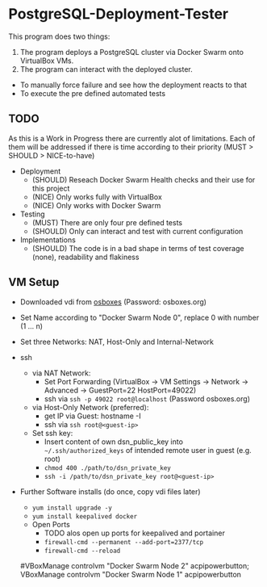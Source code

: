 # PostgreSQL-Deployment-Tester

This program does two things:
1. The program deploys a PostgreSQL cluster via Docker Swarm onto VirtualBox VMs.
2. The program can interact with the deployed cluster. 
  - To manually force failure and see how the deployment reacts to that
  - To execute the pre defined automated tests
  
## TODO

As this is a Work in Progress there are currently alot of limitations. Each of them will be addressed if there is time according to their priority (MUST > SHOULD > NICE-to-have)

- Deployment
  - (SHOULD) Reseach Docker Swarm Health checks and their use for this project
  - (NICE) Only works fully with VirtualBox
  - (NICE) Only works with Docker Swarm
- Testing
  - (MUST) There are only four pre defined tests
  - (SHOULD) Only can interact and test with current configuration
- Implementations
  - (SHOULD) The code is in a bad shape in terms of test coverage (none), readability and flakiness

## VM Setup

- Downloaded vdi from [osboxes](https://www.osboxes.org/centos/#centos-1908-vbox) (Password: osboxes.org)
- Set Name according to "Docker Swarm Node 0", replace 0 with number (1 ... n)
- Set three Networks: NAT, Host-Only and Internal-Network
- ssh
  - via NAT Network:
    - Set Port Forwarding (VirtualBox -> VM Settings -> Network -> Advanced -> GuestPort=22 HostPort=49022)
    - ssh via `ssh -p 49022 root@localhost` (Password osboxes.org)
  - via Host-Only Network (preferred):
    - get IP via Guest: hostname -I
    - ssh via `ssh root@<guest-ip>`
  - Set ssh key:
    - Insert content of own dsn_public_key into `~/.ssh/authorized_keys` of intended remote user in guest (e.g. root)
    - `chmod 400 ./path/to/dsn_private_key`
    - `ssh -i /path/to/dsn_private_key root@<guest-ip>`
- Further Software installs (do once, copy vdi files later)
  - `yum install upgrade -y`
  - `yum install keepalived docker`
  - Open Ports
    - TODO alos open up ports for keepalived and portainer
    - `firewall-cmd --permanent --add-port=2377/tcp`
    - `firewall-cmd --reload`

  #VBoxManage controlvm "Docker Swarm Node 2" acpipowerbutton; VBoxManage controlvm "Docker Swarm Node 1" acpipowerbutton